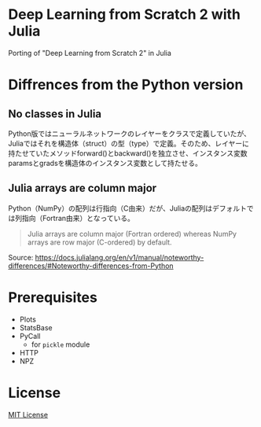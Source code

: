 # Deep Learning from Scratch 2 with Julia
Porting of "Deep Learning from Scratch 2" in Julia

# Diffrences from the Python version
## No classes in Julia
Python版ではニューラルネットワークのレイヤーをクラスで定義していたが、Juliaではそれを構造体（struct）の型（type）で定義。そのため、レイヤーに持たせていたメソッドforward()とbackward()を独立させ、インスタンス変数paramsとgradsを構造体のインスタンス変数として持たせる。

## Julia arrays are column major
Python（NumPy）の配列は行指向（C由来）だが、Juliaの配列はデフォルトでは列指向（Fortran由来）となっている。  
> Julia arrays are column major (Fortran ordered) whereas NumPy arrays are row major (C-ordered) by default.

Source: https://docs.julialang.org/en/v1/manual/noteworthy-differences/#Noteworthy-differences-from-Python

# Prerequisites
- Plots
- StatsBase
- PyCall
  - for `pickle` module
- HTTP
- NPZ

# License
[MIT License](./LICENSE)
